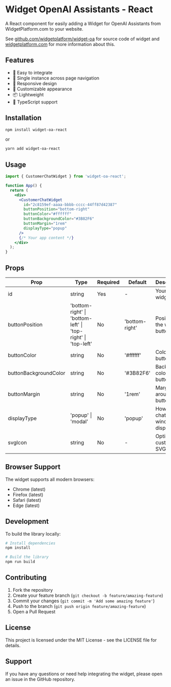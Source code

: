# Widget OpenAI Assistants - React

A React component for easily adding a Widget for OpenAI Assistants from WidgetPlatform.com to your website.

See [github.com/widgetplatform/widget-oa](https://github.com/widgetplatform/widget-oa) for source code of widget and [widgetplatform.com](https://widgetplatform.com) for more information about this.

## Features

- 🚀 Easy to integrate
- 🔄 Single instance across page navigation
- 📱 Responsive design
- 🎨 Customizable appearance
- 📦 Lightweight
- 💪 TypeScript support

## Installation

```bash
npm install widget-oa-react
```

or

```bash
yarn add widget-oa-react
```

## Usage

```jsx
import { CustomerChatWidget } from 'widget-oa-react';

function App() {
  return (
    <div>
      <CustomerChatWidget
        id="2c8159ef-aaaa-bbbb-cccc-44ff87d42387"
        buttonPosition="bottom-right"
        buttonColor="#ffffff"
        buttonBackgroundColor="#3B82F6"
        buttonMargin="1rem"
        displayType="popup"
      />
      {/* Your app content */}
    </div>
  );
}
```

## Props

| Prop | Type | Required | Default | Description |
|------|------|----------|---------|-------------|
| id | string | Yes | - | Your unique widget ID |
| buttonPosition | 'bottom-right' \| 'bottom-left' \| 'top-right' \| 'top-left' | No | 'bottom-right' | Position of the widget button |
| buttonColor | string | No | '#ffffff' | Color of the button icon |
| buttonBackgroundColor | string | No | '#3B82F6' | Background color of the button |
| buttonMargin | string | No | '1rem' | Margin around the button |
| displayType | 'popup' \| 'modal' | No | 'popup' | How the chat window displays |
| svgIcon | string | No | - | Optional custom SVG icon |

## Browser Support

The widget supports all modern browsers:

- Chrome (latest)
- Firefox (latest)
- Safari (latest)
- Edge (latest)

## Development

To build the library locally:

```bash
# Install dependencies
npm install

# Build the library
npm run build
```

## Contributing

1. Fork the repository
2. Create your feature branch (`git checkout -b feature/amazing-feature`)
3. Commit your changes (`git commit -m 'Add some amazing feature'`)
4. Push to the branch (`git push origin feature/amazing-feature`)
5. Open a Pull Request

## License

This project is licensed under the MIT License - see the LICENSE file for details.

## Support

If you have any questions or need help integrating the widget, please open an issue in the GitHub repository.
